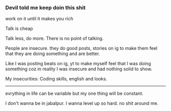 ### Devil told me keep doin this shit

work on it until it makes you rich

Talk is cheap

Talk less, do more. There is no point of talking.

People are insecure. they do good posts, stories on ig to make them feel that they are doing something and are better.

Like I was posting beats on ig, yt to make myself feel that I was doing something coz in reality I was insecure and had nothing solid to show.

My insecurities: Coding skills, english and looks.

---

evrything in life can be variable but my one thing will be constant.

I don't wanna be in jabalpur. I wanna level up so hard. no shit around me. 
